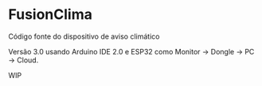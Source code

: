 # FusionClima

Código fonte do dispositivo de aviso climático

Versão 3.0 usando Arduino IDE 2.0 e ESP32 como Monitor -> Dongle -> PC -> Cloud.

WIP